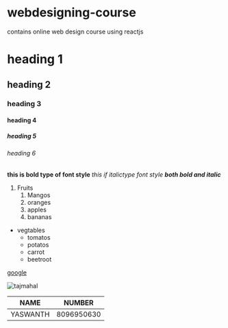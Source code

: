 # webdesigning-course
contains online web design course using reactjs
# heading 1
## heading 2
### heading 3
#### heading 4
##### heading 5
###### heading 6

**this is bold type of font style**
*this if italictype font style*
***both bold and italic***

1. Fruits
    1. Mangos
    2. oranges
    3. apples
    4. bananas
    
* vegtables
    * tomatos
    * potatos
    * carrot
    * beetroot

[google](https://www.google.com/)

![tajmahal](https://images.theconversation.com/files/228846/original/file-20180723-189310-1ymcybu.jpg?ixlib=rb-1.1.0&q=45&auto=format&w=754&fit=clip)

NAME | NUMBER
-----|-------
YASWANTH|8096950630
